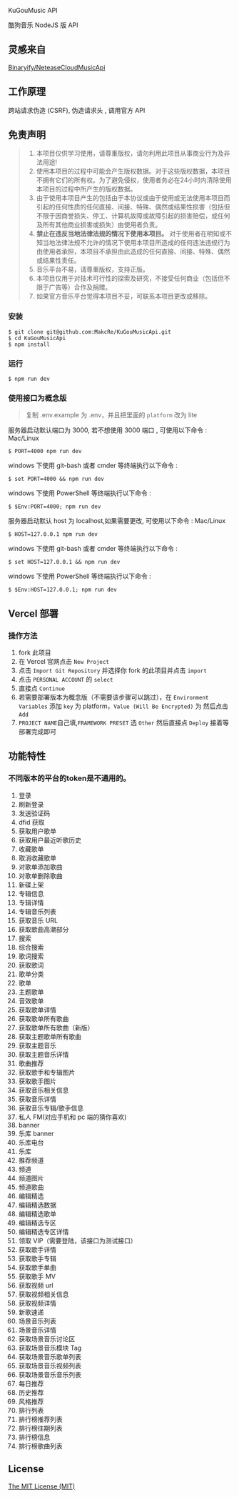 KuGouMusic API

酷狗音乐 NodeJS 版 API

## 灵感来自

[Binaryify/NeteaseCloudMusicApi](https://github.com/Binaryify/NeteaseCloudMusicApi)

## 工作原理

跨站请求伪造 (CSRF), 伪造请求头 , 调用官方 API

## 免责声明

> 1. 本项目仅供学习使用，请尊重版权，请勿利用此项目从事商业行为及非法用途!
> 2. 使用本项目的过程中可能会产生版权数据。对于这些版权数据，本项目不拥有它们的所有权。为了避免侵权，使用者务必在24小时内清除使用本项目的过程中所产生的版权数据。
> 3. 由于使用本项目产生的包括由于本协议或由于使用或无法使用本项目而引起的任何性质的任何直接、间接、特殊、偶然或结果性损害（包括但不限于因商誉损失、停工、计算机故障或故障引起的损害赔偿，或任何及所有其他商业损害或损失）由使用者负责。
> 4. **禁止在违反当地法律法规的情况下使用本项目。** 对于使用者在明知或不知当地法律法规不允许的情况下使用本项目所造成的任何违法违规行为由使用者承担，本项目不承担由此造成的任何直接、间接、特殊、偶然或结果性责任。
> 5. 音乐平台不易，请尊重版权，支持正版。
> 6. 本项目仅用于对技术可行性的探索及研究，不接受任何商业（包括但不限于广告等）合作及捐赠。
> 7. 如果官方音乐平台觉得本项目不妥，可联系本项目更改或移除。

### 安装

```shell
$ git clone git@github.com:MakcRe/KuGouMusicApi.git
$ cd KuGouMusicApi
$ npm install
```

### 运行

```shell
$ npm run dev
```

### 使用接口为概念版

> 复制 .env.example 为 .env，并且把里面的 `platform` 改为 lite

服务器启动默认端口为 3000, 若不想使用 3000 端口 , 可使用以下命令 : Mac/Linux

```shell
$ PORT=4000 npm run dev
```

windows 下使用 git-bash 或者 cmder 等终端执行以下命令 :

```shell
$ set PORT=4000 && npm run dev
```

windows 下使用 PowerShell 等终端执行以下命令 :

```shell
$ $Env:PORT=4000; npm run dev
```

服务器启动默认 host 为 localhost,如果需要更改, 可使用以下命令 : Mac/Linux

```shell
$ HOST=127.0.0.1 npm run dev
```

windows 下使用 git-bash 或者 cmder 等终端执行以下命令 :

```shell
$ set HOST=127.0.0.1 && npm run dev
```

windows 下使用 PowerShell 等终端执行以下命令 :

```shell
$ $Env:HOST=127.0.0.1; npm run dev
```

## Vercel 部署

### 操作方法

1. fork 此项目
2. 在 Vercel 官网点击 `New Project`
3. 点击 `Import Git Repository` 并选择你 fork 的此项目并点击 `import`
4. 点击 `PERSONAL ACCOUNT` 的 `select`
5. 直接点 `Continue`
6. 若需要部署版本为概念版（不需要该步骤可以跳过），在 `Environment Variables` 添加 `key` 为 platform，`Value (Will Be Encrypted)` 为 然后点击 `Add`
7. `PROJECT NAME`自己填,`FRAMEWORK PRESET` 选 `Other` 然后直接点 `Deploy` 接着等部署完成即可

## 功能特性
### 不同版本的平台的token是不通用的。

1. 登录
2. 刷新登录
3. 发送验证码
4. dfid 获取
5. 获取用户歌单
6. 获取用户最近听歌历史
7. 收藏歌单
8. 取消收藏歌单
9. 对歌单添加歌曲
10. 对歌单删除歌曲
11. 新碟上架
12. 专辑信息
13. 专辑详情
14. 专辑音乐列表
15. 获取音乐 URL
16. 获取歌曲高潮部分
17. 搜索
18. 综合搜索
19. 歌词搜索
20. 获取歌词
21. 歌单分类
22. 歌单
23. 主题歌单
24. 音效歌单
25. 获取歌单详情
26. 获取歌单所有歌曲
27. 获取歌单所有歌曲（新版）
28. 获取主题歌单所有歌曲
29. 获取主题音乐
30. 获取主题音乐详情
31. 歌曲推荐
32. 获取歌手和专辑图片
33. 获取歌手图片
34. 获取音乐相关信息
35. 获取音乐详情
36. 获取音乐专辑/歌手信息
37. 私人 FM(对应手机和 pc 端的猜你喜欢)
38. banner
39. 乐库 banner
40. 乐库电台
41. 乐库
42. 推荐频道
43. 频道
44. 频道图片
45. 频道歌曲
46. 编辑精选
47. 编辑精选数据
48. 编辑精选歌单
49. 编辑精选专区
50. 编辑精选专区详情
51. 领取 VIP（需要登陆，该接口为测试接口）
52. 获取歌手详情
53. 获取歌手专辑
54. 获取歌手单曲
55. 获取歌手 MV
56. 获取视频 url
57. 获取视频相关信息
58. 获取视频详情
59. 新歌速递
60. 场景音乐列表
61. 场景音乐详情
62. 获取场景音乐讨论区
63. 获取场景音乐模块 Tag
64. 获取场景音乐歌单列表
65. 获取场景音乐视频列表
66. 获取场景音乐音乐列表
67. 每日推荐
68. 历史推荐
69. 风格推荐
70. 排行列表
71. 排行榜推荐列表
72. 排行榜往期列表
73. 排行榜信息
74. 排行榜歌曲列表


## License

[The MIT License (MIT)](https://github.com/MakcRe/KuGouMusicApi/blob/main/LICENSE)